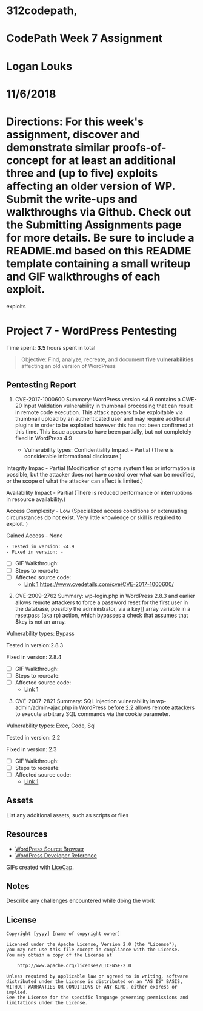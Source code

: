 # 312codepath, 
# CodePath Week 7 Assignment
# Logan Louks
# 11/6/2018

# Directions: For this week's assignment, discover and demonstrate similar proofs-of-concept for at least an additional three and (up to five) exploits affecting an older version of WP. Submit the write-ups and walkthroughs via Github. Check out the Submitting Assignments page for more details. Be sure to include a README.md based on this README template containing a small writeup and GIF walkthroughs of each exploit.

exploits

# Project 7 - WordPress Pentesting

Time spent: **3.5** hours spent in total

> Objective: Find, analyze, recreate, and document **five vulnerabilities** affecting an old version of WordPress

## Pentesting Report
    
1. CVE-2017-1000600
Summary: 
WordPress version <4.9 contains a CWE-20 Input Validation vulnerability in thumbnail processing that can result in remote code execution. This attack appears to be exploitable via thumbnail upload by an authenticated user and may require additional plugins in order to be exploited however this has not been confirmed at this time. This issue appears to have been partially, but not completely fixed in WordPress 4.9	
  
    - Vulnerability types:
Confidentiality Impact - Partial (There is considerable informational disclosure.)
    
Integrity Impac - Partial (Modification of some system files or information is possible, but the attacker does not have control over what can be modified, or the scope of what the attacker can affect is limited.)

Availability Impact	- Partial (There is reduced performance or interruptions in resource availability.)

Access Complexity -	Low (Specialized access conditions or extenuating circumstances do not exist. Very little knowledge or skill is required to exploit. )

Gained Access -	None
    
    - Tested in version: <4.9
    - Fixed in version: - 
  - [ ] GIF Walkthrough: 
  - [ ] Steps to recreate: 
  - [ ] Affected source code: 
    - [Link 1](https://core.trac.wordpress.org/browser/tags/version/src/source_file.php)
    https://www.cvedetails.com/cve/CVE-2017-1000600/
    

2. CVE-2009-2762
Summary: wp-login.php in WordPress 2.8.3 and earlier allows remote attackers to force a password reset for the first user in the database, possibly the administrator, via a key[] array variable in a resetpass (aka rp) action, which bypasses a check that assumes that $key is not an array.

Vulnerability types: Bypass

Tested in version:2.8.3

Fixed in version: 2.8.4

  - [ ] GIF Walkthrough: 
  - [ ] Steps to recreate: 
  - [ ] Affected source code:
    - [Link 1](https://core.trac.wordpress.org/browser/tags/version/src/source_file.php)


3. CVE-2007-2821
Summary: SQL injection vulnerability in wp-admin/admin-ajax.php in WordPress before 2.2 allows remote attackers to execute arbitrary SQL commands via the cookie parameter.

Vulnerability types: Exec, Code, Sql

Tested in version: 2.2

Fixed in version:  2.3

  - [ ] GIF Walkthrough: 
  - [ ] Steps to recreate: 
  - [ ] Affected source code:
    - [Link 1](https://core.trac.wordpress.org/browser/tags/version/src/source_file.php) 

## Assets

List any additional assets, such as scripts or files

## Resources

- [WordPress Source Browser](https://core.trac.wordpress.org/browser/)
- [WordPress Developer Reference](https://developer.wordpress.org/reference/)

GIFs created with [LiceCap](http://www.cockos.com/licecap/).

## Notes

Describe any challenges encountered while doing the work

## License

    Copyright [yyyy] [name of copyright owner]

    Licensed under the Apache License, Version 2.0 (the "License");
    you may not use this file except in compliance with the License.
    You may obtain a copy of the License at

        http://www.apache.org/licenses/LICENSE-2.0

    Unless required by applicable law or agreed to in writing, software
    distributed under the License is distributed on an "AS IS" BASIS,
    WITHOUT WARRANTIES OR CONDITIONS OF ANY KIND, either express or implied.
    See the License for the specific language governing permissions and
    limitations under the License.
